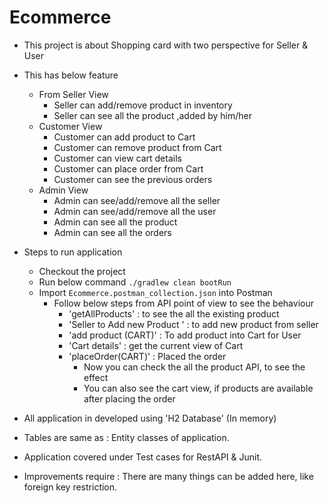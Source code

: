 # Ecommerce
* This project is about Shopping card with two perspective for Seller & User
* This has below feature
    * From Seller View
        * Seller can add/remove product in inventory
        * Seller can see all the product ,added by him/her
    * Customer View
        * Customer can add product to Cart
        * Customer can remove product from Cart
        * Customer can view cart details 
        * Customer can place order from Cart
        * Customer can see the previous orders
    * Admin View
        * Admin can see/add/remove all the seller
        * Admin can see/add/remove all the user
        * Admin can see all the product
        * Admin can see all the orders  
* Steps to run application
    * Checkout the project
    * Run below command 
        ```./gradlew clean bootRun```    
    * Import  ```Ecommerce.postman_collection.json```  into Postman
        * Follow below steps from API point of view to see the behaviour         
            * 'getAllProducts' : to see the all the existing product
            * 'Seller to Add new Product ' : to add new product from seller
            * 'add product (CART)' : To add product into Cart for User
            * 'Cart details' : get the current view of Cart
            * 'placeOrder(CART)' : Placed the order
                * Now you can check the all the product API, to see the effect
                * You can also see the cart view, if products are available after placing the order
* All application in developed using 'H2 Database' (In memory)
* Tables are same as : Entity classes of application.

* Application covered under Test cases for RestAPI & Junit.
    
* Improvements require : There are many things can be added here, like foreign key restriction.
                 
                 
